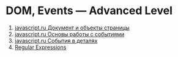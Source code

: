 # DOM, Events — Advanced Level

1. [javascript.ru Документ и объекты страницы](http://learn.javascript.ru/document)
2. [javascript.ru Основы работы с событиями](http://learn.javascript.ru/events-and-interfaces)
3. [javascript.ru События в деталях](http://learn.javascript.ru/event-details)
4. [Regular Expressions](https://developer.mozilla.org/en-US/docs/Web/JavaScript/Guide/Regular_Expressions)
